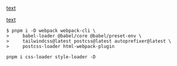 
[text](https://github.com/Poimen/tailwindcss_reactjs_helloworld)

[text](https://gist.github.com/bradtraversy/1c93938c1fe4f10d1e5b0532ae22e16a?permalink_comment_id=4759052#gistcomment-4759052)

```
$ pnpm i -D webpack webpack-cli \
>     babel-loader @babel/core @babel/preset-env \
>     tailwindcss@latest postcss@latest autoprefixer@latest \
>     postcss-loader html-webpack-plugin
```

```
pnpm i css-loader style-loader -D
```
